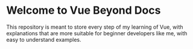 # Welcome to Vue Beyond Docs

This repository is meant to store every step of my learning of Vue, with explanations that are more suitable for beginner developers like me, with easy to understand examples.